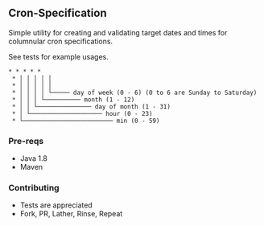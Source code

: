 ## Cron-Specification

Simple utility for creating and validating target dates and times for columnular cron specifications.

See tests for example usages.

```
* * * * *
 * │ │ │ │ │
 * │ │ │ │ │
 * │ │ │ │ └───── day of week (0 - 6) (0 to 6 are Sunday to Saturday)
 * │ │ │ └────────── month (1 - 12)
 * │ │ └─────────────── day of month (1 - 31)
 * │ └──────────────────── hour (0 - 23)
 * └───────────────────────── min (0 - 59)
```

### Pre-reqs

 * Java 1.8
 * Maven

### Contributing

 * Tests are appreciated
 * Fork, PR, Lather, Rinse, Repeat
